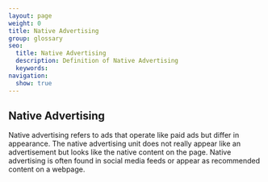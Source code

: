 ```yaml
---
layout: page
weight: 0
title: Native Advertising
group: glossary
seo:
  title: Native Advertising
  description: Definition of Native Advertising
  keywords: 
navigation:
  show: true
---
```




## Native Advertising 

Native advertising refers to ads that operate like paid ads but differ in appearance. The native advertising unit does not really appear like an advertisement but looks like the native content on the page. Native advertising is often found in social media feeds or appear as recommended content on a webpage.

